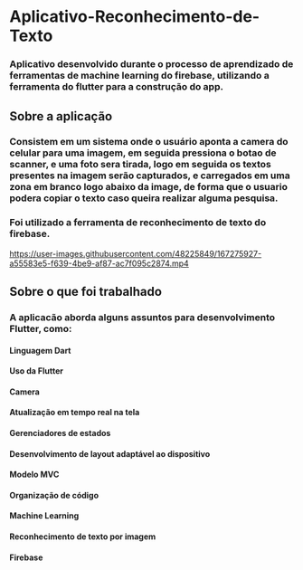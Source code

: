# Aplicativo-Reconhecimento-de-Texto

### Aplicativo desenvolvido durante o processo de aprendizado de ferramentas de machine learning do firebase, utilizando a ferramenta do flutter para a construção do app.



## Sobre a aplicação

### Consistem em um sistema onde o usuário aponta a camera do celular para uma imagem, em seguida pressiona o botao de scanner, e uma foto sera tirada, logo em seguida os textos presentes na imagem serão capturados, e carregados em uma zona em branco logo abaixo da image, de forma que o usuario podera copiar o texto caso queira realizar alguma pesquisa.
### Foi utilizado a ferramenta de reconhecimento de texto do firebase.





https://user-images.githubusercontent.com/48225849/167275927-a55583e5-f639-4be9-af87-ac7f095c2874.mp4





## Sobre o que foi trabalhado

### A aplicacão aborda alguns assuntos para desenvolvimento Flutter, como:
#### Linguagem Dart
#### Uso da Flutter
#### Camera
#### Atualização em tempo real na tela
#### Gerenciadores de estados
#### Desenvolvimento de layout adaptável ao dispositivo
#### Modelo MVC
#### Organização de código
#### Machine Learning
#### Reconhecimento de texto por imagem
#### Firebase
